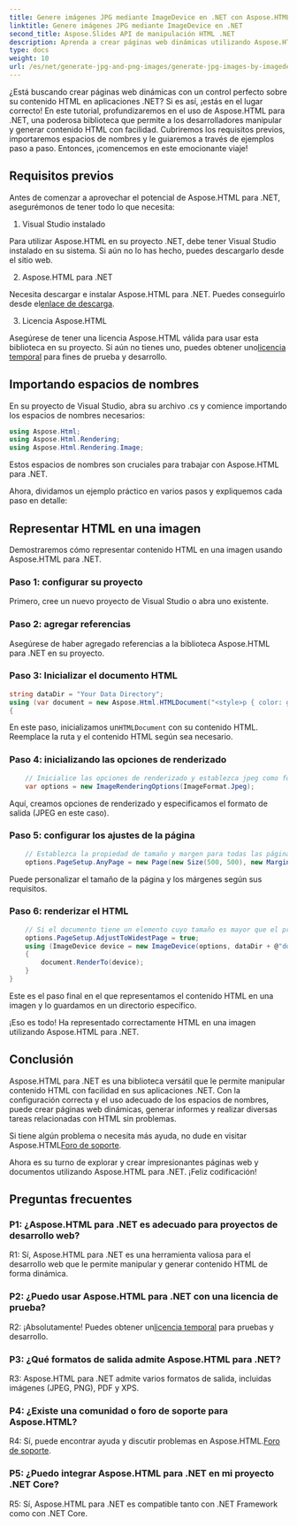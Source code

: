 ```yaml
---
title: Genere imágenes JPG mediante ImageDevice en .NET con Aspose.HTML
linktitle: Genere imágenes JPG mediante ImageDevice en .NET
second_title: Aspose.Slides API de manipulación HTML .NET
description: Aprenda a crear páginas web dinámicas utilizando Aspose.HTML para .NET. Este tutorial paso a paso cubre los requisitos previos, los espacios de nombres y la representación de HTML en imágenes.
type: docs
weight: 10
url: /es/net/generate-jpg-and-png-images/generate-jpg-images-by-imagedevice/
---
```


¿Está buscando crear páginas web dinámicas con un control perfecto sobre su contenido HTML en aplicaciones .NET? Si es así, ¡estás en el lugar correcto! En este tutorial, profundizaremos en el uso de Aspose.HTML para .NET, una poderosa biblioteca que permite a los desarrolladores manipular y generar contenido HTML con facilidad. Cubriremos los requisitos previos, importaremos espacios de nombres y le guiaremos a través de ejemplos paso a paso. Entonces, ¡comencemos en este emocionante viaje!

## Requisitos previos

Antes de comenzar a aprovechar el potencial de Aspose.HTML para .NET, asegurémonos de tener todo lo que necesita:

1. Visual Studio instalado

Para utilizar Aspose.HTML en su proyecto .NET, debe tener Visual Studio instalado en su sistema. Si aún no lo has hecho, puedes descargarlo desde el sitio web.

2. Aspose.HTML para .NET

 Necesita descargar e instalar Aspose.HTML para .NET. Puedes conseguirlo desde el[enlace de descarga](https://releases.aspose.com/html/net/).

3. Licencia Aspose.HTML

Asegúrese de tener una licencia Aspose.HTML válida para usar esta biblioteca en su proyecto. Si aún no tienes uno, puedes obtener uno[licencia temporal](https://purchase.aspose.com/temporary-license/) para fines de prueba y desarrollo.

## Importando espacios de nombres

En su proyecto de Visual Studio, abra su archivo .cs y comience importando los espacios de nombres necesarios:

```csharp
using Aspose.Html;
using Aspose.Html.Rendering;
using Aspose.Html.Rendering.Image;
```

Estos espacios de nombres son cruciales para trabajar con Aspose.HTML para .NET.

Ahora, dividamos un ejemplo práctico en varios pasos y expliquemos cada paso en detalle:

## Representar HTML en una imagen

Demostraremos cómo representar contenido HTML en una imagen usando Aspose.HTML para .NET.

### Paso 1: configurar su proyecto

Primero, cree un nuevo proyecto de Visual Studio o abra uno existente.

### Paso 2: agregar referencias

Asegúrese de haber agregado referencias a la biblioteca Aspose.HTML para .NET en su proyecto.

### Paso 3: Inicializar el documento HTML

```csharp
string dataDir = "Your Data Directory";
using (var document = new Aspose.Html.HTMLDocument("<style>p { color: green; }</style><p>my first paragraph</p>", @"c:\work\"))
{
```

 En este paso, inicializamos un`HTMLDocument` con su contenido HTML. Reemplace la ruta y el contenido HTML según sea necesario.

### Paso 4: inicializando las opciones de renderizado

```csharp
    // Inicialice las opciones de renderizado y establezca jpeg como formato de salida
    var options = new ImageRenderingOptions(ImageFormat.Jpeg);
```

Aquí, creamos opciones de renderizado y especificamos el formato de salida (JPEG en este caso).

### Paso 5: configurar los ajustes de la página

```csharp
    // Establezca la propiedad de tamaño y margen para todas las páginas.
    options.PageSetup.AnyPage = new Page(new Size(500, 500), new Margin(50, 50, 50, 50));
```

Puede personalizar el tamaño de la página y los márgenes según sus requisitos.

### Paso 6: renderizar el HTML

```csharp
    // Si el documento tiene un elemento cuyo tamaño es mayor que el predefinido por el tamaño de página del usuario, se ajustarán las páginas de salida.
    options.PageSetup.AdjustToWidestPage = true;
    using (ImageDevice device = new ImageDevice(options, dataDir + @"document_out.jpg"))
    {
        document.RenderTo(device);
    }
}
```

Este es el paso final en el que representamos el contenido HTML en una imagen y lo guardamos en un directorio específico.

¡Eso es todo! Ha representado correctamente HTML en una imagen utilizando Aspose.HTML para .NET.

## Conclusión

Aspose.HTML para .NET es una biblioteca versátil que le permite manipular contenido HTML con facilidad en sus aplicaciones .NET. Con la configuración correcta y el uso adecuado de los espacios de nombres, puede crear páginas web dinámicas, generar informes y realizar diversas tareas relacionadas con HTML sin problemas.

 Si tiene algún problema o necesita más ayuda, no dude en visitar Aspose.HTML[Foro de soporte](https://forum.aspose.com/).

Ahora es su turno de explorar y crear impresionantes páginas web y documentos utilizando Aspose.HTML para .NET. ¡Feliz codificación!

## Preguntas frecuentes

### P1: ¿Aspose.HTML para .NET es adecuado para proyectos de desarrollo web?
   
R1: Sí, Aspose.HTML para .NET es una herramienta valiosa para el desarrollo web que le permite manipular y generar contenido HTML de forma dinámica.

### P2: ¿Puedo usar Aspose.HTML para .NET con una licencia de prueba?
   
 R2: ¡Absolutamente! Puedes obtener un[licencia temporal](https://purchase.aspose.com/temporary-license/) para pruebas y desarrollo.

### P3: ¿Qué formatos de salida admite Aspose.HTML para .NET?
   
R3: Aspose.HTML para .NET admite varios formatos de salida, incluidas imágenes (JPEG, PNG), PDF y XPS.

### P4: ¿Existe una comunidad o foro de soporte para Aspose.HTML?
   
 R4: Sí, puede encontrar ayuda y discutir problemas en Aspose.HTML.[Foro de soporte](https://forum.aspose.com/).

### P5: ¿Puedo integrar Aspose.HTML para .NET en mi proyecto .NET Core?

R5: Sí, Aspose.HTML para .NET es compatible tanto con .NET Framework como con .NET Core.